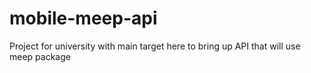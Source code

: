 # mobile-meep-api
 Project for university with main target here to bring up API that will use meep package
